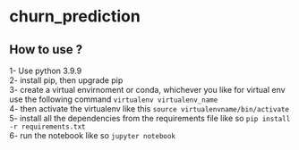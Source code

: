 # churn_prediction


## How to use ?
1- Use python 3.9.9 <br>
2- install pip, then upgrade pip <br>
3- create a virtual envirnoment or conda, whichever you like for virtual env use the following command ```virtualenv virtualenv_name ``` <br>
4- then activate the virtualenv like this ```source virtualenvname/bin/activate ```<br>
5- install all the dependencies from the requirements file like so ``` pip install -r requirements.txt ``` <br>
6- run the notebook like so ``` jupyter notebook ``` <br>
